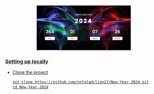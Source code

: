 
<p align="center">
  <a href="https://arifszn.github.io/gitprofile">
    <img src="ddi.png" alt="Preview" width="60%"/>
  
  <br/>
  
</p>

### Setting up locally

- Clone the project 

  ```shell
  git clone https://github.com/nofaladilian17/New-Year-2024.git
  cd New-Year-2024
  ```
